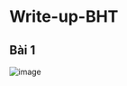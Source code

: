 # Write-up-BHT
## Bài 1
![image](https://user-images.githubusercontent.com/93463752/139774107-1112139d-7008-42f2-90ac-c8245d0b92d4.png)
